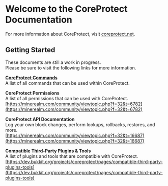 # Welcome to the CoreProtect Documentation #

For more information about CoreProtect, visit [coreprotect.net](http://coreprotect.net).

## Getting Started ##

These documents are still a work in progress.  
Please be sure to visit the following links for more information.

[**CoreProtect Commands**](/commands/)  
A list of all commands that can be used within CoreProtect.

**CoreProtect Permissions**  
A list of all permissions that can be used with CoreProtect.  
[https://minerealm.com/community/viewtopic.php?f=32&t=6782](https://minerealm.com/community/viewtopic.php?f=32&t=6782)

**CoreProtect API Documentation**  
Log your own block changes, perform lookups, rollbacks, restores, and more.  
[https://minerealm.com/community/viewtopic.php?f=32&t=16687](https://minerealm.com/community/viewtopic.php?f=32&t=16687)

**Compatible Third-Party Plugins & Tools**  
A list of plugins and tools that are compatible with CoreProtect.  
[https://dev.bukkit.org/projects/coreprotect/pages/compatible-third-party-plugins-tools](https://dev.bukkit.org/projects/coreprotect/pages/compatible-third-party-plugins-tools)
